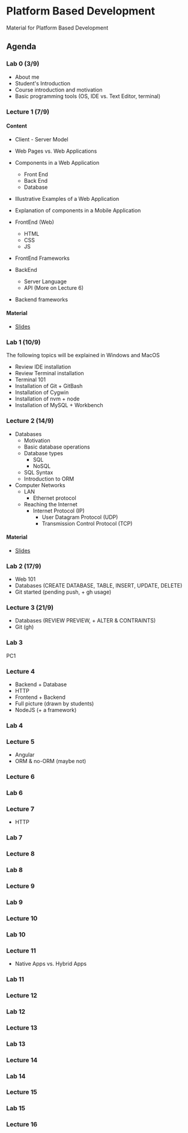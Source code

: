 # Platform Based Development
Material for Platform Based Development

## Agenda

### Lab 0 (3/9)

- About me
- Student's Introduction
- Course introduction and motivation
- Basic programming tools (OS, IDE vs. Text Editor, terminal)

### Lecture 1 (7/9)

#### Content

- Client - Server Model

- Web Pages vs. Web Applications

- Components in a Web Application
  - Front End
  - Back End
  - Database

- Illustrative Examples of a Web Application

- Explanation of components in a Mobile Application

- FrontEnd (Web)
  - HTML
  - CSS
  - JS
- FrontEnd Frameworks

- BackEnd
  - Server Language
  - API (More on Lecture 6)
- Backend frameworks


#### Material

- [Slides](./Lectures/Lecture1/Lecture1.pdf)

### Lab 1 (10/9)

The following topics will be explained in Windows and MacOS

- Review IDE installation
- Review Terminal installation
- Terminal 101
- Installation of Git + GitBash
- Installation of Cygwin
- Installation of nvm + node
- Installation of MySQL + Workbench

### Lecture 2 (14/9)

- Databases
  - Motivation
  - Basic database operations
  - Database types
    - SQL
    - NoSQL
  - SQL Syntax
  - Introduction to ORM 
- Computer Networks
  - LAN
    - Ethernet protocol
  - Reaching the Internet
    - Internet Protocol (IP)
      - User Datagram Protocol (UDP)
      - Transmission Control Protocol (TCP)


#### Material

- [Slides](./Lectures/Lecture2/Lecture2.pdf)

### Lab 2 (17/9)

- Web 101
- Databases (CREATE DATABASE, TABLE, INSERT, UPDATE, DELETE)
- Git started (pending push, + gh usage)

### Lecture 3 (21/9)

- Databases (REVIEW PREVIEW, + ALTER & CONTRAINTS)
- Git (gh)

### Lab 3

PC1

### Lecture 4

- Backend + Database
- HTTP
- Frontend + Backend
- Full picture (drawn by students)
- NodeJS (+ a framework)

### Lab 4

### Lecture 5

- Angular
- ORM & no-ORM (maybe not)

### Lecture 6
### Lab 6
### Lecture 7

- HTTP
<!-- https://www.youtube.com/watch?v=guvsH5OFizE&list=PLH2l6uzC4UEW0s7-KewFLBC1D0l6XRfye&index=31 -->

### Lab 7
### Lecture 8
### Lab 8
### Lecture 9
### Lab 9
### Lecture 10
### Lab 10
### Lecture 11

- Native Apps vs. Hybrid Apps

### Lab 11
### Lecture 12
### Lab 12
### Lecture 13
### Lab 13
### Lecture 14
### Lab 14
### Lecture 15
### Lab 15
### Lecture 16
